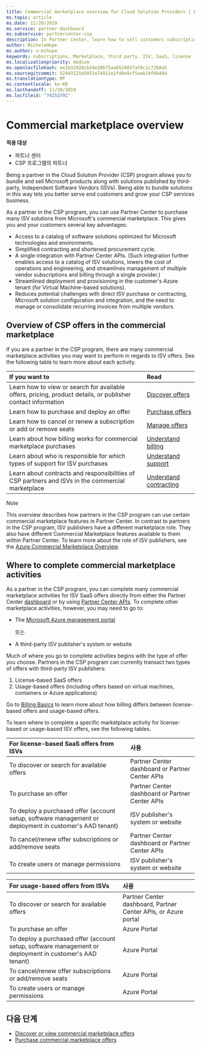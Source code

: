 ```yaml
---
title: Commercial marketplace overview for Cloud Solution Providers | Partner Center
ms.topic: article
ms.date: 11/20/2019
ms.service: partner-dashboard
ms.subservice: partnercenter-csp
description: In Partner Center, learn how to sell customers subscriptions to Software as a Service (SaaS) offers from Independent Software Vendors (ISVs) in the marketplace.
author: MicheleHope
ms.author: v-mihope
keywords: subscriptions, Marketplace, third party, ISV, SaaS, license
ms.localizationpriority: medium
ms.openlocfilehash: ee1b32028cb24e20675aa0520837af0c1c72b8a5
ms.sourcegitcommit: 524d3121e5053a74911e2fd4e9cf5aab14f6b48d
ms.translationtype: MT
ms.contentlocale: ko-KR
ms.lasthandoff: 11/20/2019
ms.locfileid: "74253791"
---
```

# <a name="commercial-marketplace-overview"></a>Commercial marketplace overview

**적용 대상**

- 파트너 센터
- CSP 프로그램의 파트너

Being a partner in the Cloud Solution Provider (CSP) program allows you to bundle and sell Microsoft products along with solutions published by third-party, Independent Software Vendors (ISVs). Being able to bundle solutions in this way lets you better serve end customers and grow your CSP services business.

As a partner in the CSP program, you can use Partner Center to purchase many ISV solutions from Microsoft's commercial marketplace. This gives you and your customers several key advantages:

- Access to a catalog of software solutions optimized for Microsoft technologies and environments.
- Simplified contracting and shortened procurement cycle.
- A single integration with Partner Center APIs. (Such integration further enables access to a catalog of ISV solutions, lowers the cost of operations and engineering, and streamlines management of multiple vendor subscriptions and billing through a single provider.)
- Streamlined deployment and provisioning in the customer's Azure tenant (for Virtual Machine-based solutions).
- Reduces potential challenges with direct ISV purchase or contracting, Microsoft solution configuration and integration, and the need to manage or consolidate recurring invoices from multiple vendors.

## <a name="overview-of-csp-offers-in-the-commercial-marketplace"></a>Overview of CSP offers in the commercial marketplace

If you are a partner in the CSP program, there are many commercial marketplace activities you may want to perform in regards to ISV offers. See the following table to learn more about each activity.

|**If you want to**  |**Read**   |
|:------------------------------------|:------------------|
|Learn how to view or search for available offers, pricing, product details, or publisher contact information | [Discover offers](csp-commercial-marketplace-discover.md) | 
|Learn how to purchase and deploy an offer   | [Purchase offers](csp-commercial-marketplace-purchase.md)   | 
|Learn how to cancel or renew a subscription or add or remove seats  | [Manage offers](csp-commercial-marketplace-manage.md) |
|Learn about how billing works for commercial marketplace purchases | [Understand billing](csp-commercial-marketplace-billing.md) |
|Learn about who is responsible for which types of support for ISV purchases | [Understand support](csp-commercial-marketplace-support.md) |
|Learn about contracts and responsibilities of CSP partners and ISVs in the commercial marketplace | [Understand contracting](csp-commercial-marketplace-contracting.md) |

> [!NOTE]
> This overview describes how partners in the CSP program can use certain commercial marketplace features in Partner Center. In contrast to partners in the CSP program, ISV publishers have a different marketplace role. They also have different Commercial Marketplace features available to them within Partner Center. To learn more about the role of ISV publishers, see the [Azure Commercial Marketplace Overview](https://docs.microsoft.com/azure/marketplace/partner-center-portal/commercial-marketplace-overview).

## <a name="where-to-complete-commercial-marketplace-activities"></a>Where to complete commercial marketplace activities

As a partner in the CSP program, you can complete many commercial marketplace activities for ISV SaaS offers directly from either the Partner Center [dashboard](https://partner.microsoft.com/dashboard) or by using [Partner Center APIs](https://docs.microsoft.com/partner-center/develop/). To complete other marketplace activities, however, you may need to go to:

- The [Microsoft Azure management portal](https://portal.azure.com/)

    또는

- A third-party ISV publisher's system or website

Much of where you go to complete activities begins with the type of offer you choose. Partners in the CSP program can currently transact two types of offers with third-party ISV publishers:

1. License-based SaaS offers  
2. Usage-based offers (including offers based on virtual machines, containers or Azure applications)

Go to [Billing Basics](billing-basics.md) to learn more about how billing differs between license-based offers and usage-based offers.  

To learn where to complete a specific marketplace activity for license-based or usage-based ISV offers, see the following tables.

|**For license-based SaaS offers from ISVs**  |**사용**  |
|:------------------------------------|:------------------|
|To discover or search for available offers  | Partner Center dashboard or Partner Center APIs  |
|To purchase an offer  | Partner Center dashboard or Partner Center APIs  |
|To deploy a purchased offer (account setup, software management or deployment in customer's AAD tenant)  | ISV publisher's system or website  |
|To cancel/renew offer subscriptions or add/remove seats | Partner Center dashboard or Partner Center APIs  |
|To create users or manage permissions  | ISV publisher's system or website  |

|**For usage-based offers from ISVs**  |**사용**  |
|:------------------------------------|:------------------|
|To discover or search for available offers  | Partner Center dashboard, Partner Center APIs, or Azure portal  |
|To purchase an offer  | Azure Portal  |
|To deploy a purchased offer (account setup, software management or deployment in customer's AAD tenant)  | Azure Portal  |
|To cancel/renew offer subscriptions or add/remove seats | Azure Portal  |
|To create users or manage permissions  | Azure Portal  |

## <a name="next-steps"></a>다음 단계

- [Discover or view commercial marketplace offers](csp-commercial-marketplace-discover.md)
- [Purchase commercial marketplace offers](csp-commercial-marketplace-purchase.md)